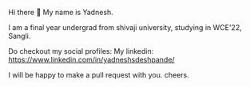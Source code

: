 Hi there 👋
My name is Yadnesh.                                         

I am a final year undergrad from shivaji university, studying in WCE'22, Sangli.     

Do checkout my social profiles: My linkedin: https://www.linkedin.com/in/yadneshsdeshpande/   

I will be happy to make a pull request with you. cheers.
<!--
**yashpy/yashpy** is a ✨ _special_ ✨ repository because its `README.md` (this file) appears on your GitHub profile.

Here are some ideas to get you started:

- 🔭 I’m currently working on ...
- 🌱 I’m currently learning ...
- 👯 I’m looking to collaborate on ...
- 🤔 I’m looking for help with ...
- 💬 Ask me about ...
- 📫 How to reach me: ...
- 😄 Pronouns: ...
- ⚡ Fun fact: ...
-->
